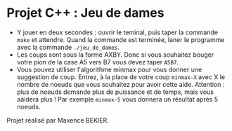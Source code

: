 # Projet C++ : Jeu de dames

- Y jouer en deux secondes : ouvrir le teminal, puis taper la commande `make` et attendre. Quand la commande est terminée, laner le programme avec la commande `./jeu_de_dames`.
- Les coups sont sous la forme AXBY. Donc si vous souhaitez bouger votre pion de la case A5 vers B7 vous devez taper `A5B7`.
- Vous pouvez utiliser l'algorithme minmax pour vous donner une suggestion de coup. Entrez, à la place de votre coup `minmax-X` avec X le nombre de noeuds que vous souhaitez pour avoir cette aide. Attention : plus de noeuds demande plus de puissance et de temps, mais vous aàidera plus ! Par exemple `minmax-5` vous donnera un résultat après 5 noeuds.

Projet réalisé par Maxence BEKIER.